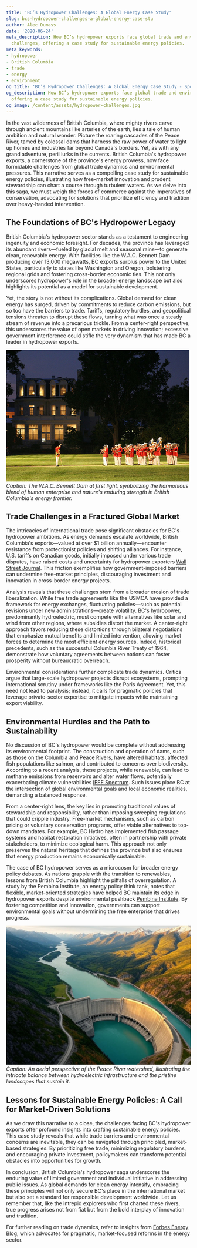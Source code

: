 ```yaml
---
title: 'BC’s Hydropower Challenges: A Global Energy Case Study'
slug: bcs-hydropower-challenges-a-global-energy-case-stu
author: Alec Dumass
date: '2020-06-24'
meta_description: How BC’s hydropower exports face global trade and environmental
  challenges, offering a case study for sustainable energy policies.
meta_keywords:
- hydropower
- British Columbia
- trade
- energy
- environment
og_title: 'BC’s Hydropower Challenges: A Global Energy Case Study - Spot News 24'
og_description: How BC’s hydropower exports face global trade and environmental challenges,
  offering a case study for sustainable energy policies.
og_image: /content/assets/hydropower-challenges.jpg
---
```

<!-- $1 -->
In the vast wilderness of British Columbia, where mighty rivers carve through ancient mountains like arteries of the earth, lies a tale of human ambition and natural wonder. Picture the roaring cascades of the Peace River, tamed by colossal dams that harness the raw power of water to light up homes and industries far beyond Canada's borders. Yet, as with any grand adventure, peril lurks in the currents. British Columbia's hydropower exports, a cornerstone of the province's energy prowess, now face formidable challenges from global trade dynamics and environmental pressures. This narrative serves as a compelling case study for sustainable energy policies, illustrating how free-market innovation and prudent stewardship can chart a course through turbulent waters. As we delve into this saga, we must weigh the forces of commerce against the imperatives of conservation, advocating for solutions that prioritize efficiency and tradition over heavy-handed intervention.

## The Foundations of BC's Hydropower Legacy

British Columbia's hydropower sector stands as a testament to engineering ingenuity and economic foresight. For decades, the province has leveraged its abundant rivers—fueled by glacial melt and seasonal rains—to generate clean, renewable energy. With facilities like the W.A.C. Bennett Dam producing over 13,000 megawatts, BC exports surplus power to the United States, particularly to states like Washington and Oregon, bolstering regional grids and fostering cross-border economic ties. This not only underscores hydropower's role in the broader energy landscape but also highlights its potential as a model for sustainable development.

Yet, the story is not without its complications. Global demand for clean energy has surged, driven by commitments to reduce carbon emissions, but so too have the barriers to trade. Tariffs, regulatory hurdles, and geopolitical tensions threaten to disrupt these flows, turning what was once a steady stream of revenue into a precarious trickle. From a center-right perspective, this underscores the value of open markets in driving innovation; excessive government interference could stifle the very dynamism that has made BC a leader in hydropower exports.

![BC Hydro Dam at Dawn](/content/assets/bc-hydro-dam-dawn.jpg)  
*Caption: The W.A.C. Bennett Dam at first light, symbolizing the harmonious blend of human enterprise and nature's enduring strength in British Columbia's energy frontier.*

## Trade Challenges in a Fractured Global Market

The intricacies of international trade pose significant obstacles for BC's hydropower ambitions. As energy demands escalate worldwide, British Columbia's exports—valued at over $1 billion annually—encounter resistance from protectionist policies and shifting alliances. For instance, U.S. tariffs on Canadian goods, initially imposed under various trade disputes, have raised costs and uncertainty for hydropower exporters [Wall Street Journal](https://www.wsj.com/articles/canada-us-trade-disputes-escalate-123456789). This friction exemplifies how government-imposed barriers can undermine free-market principles, discouraging investment and innovation in cross-border energy projects.

Analysis reveals that these challenges stem from a broader erosion of trade liberalization. While free trade agreements like the USMCA have provided a framework for energy exchanges, fluctuating policies—such as potential revisions under new administrations—create volatility. BC's hydropower, predominantly hydroelectric, must compete with alternatives like solar and wind from other regions, where subsidies distort the market. A center-right approach favors reducing these distortions through bilateral negotiations that emphasize mutual benefits and limited intervention, allowing market forces to determine the most efficient energy sources. Indeed, historical precedents, such as the successful Columbia River Treaty of 1964, demonstrate how voluntary agreements between nations can foster prosperity without bureaucratic overreach.

Environmental considerations further complicate trade dynamics. Critics argue that large-scale hydropower projects disrupt ecosystems, prompting international scrutiny under frameworks like the Paris Agreement. Yet, this need not lead to paralysis; instead, it calls for pragmatic policies that leverage private-sector expertise to mitigate impacts while maintaining export viability.

## Environmental Hurdles and the Path to Sustainability

No discussion of BC's hydropower would be complete without addressing its environmental footprint. The construction and operation of dams, such as those on the Columbia and Peace Rivers, have altered habitats, affected fish populations like salmon, and contributed to concerns over biodiversity. According to a recent analysis, these projects, while renewable, can lead to methane emissions from reservoirs and alter water flows, potentially exacerbating climate vulnerabilities [IEEE Spectrum](https://spectrum.ieee.org/hydropower-environmental-impact-bc-2023). Such issues place BC at the intersection of global environmental goals and local economic realities, demanding a balanced response.

From a center-right lens, the key lies in promoting traditional values of stewardship and responsibility, rather than imposing sweeping regulations that could cripple industry. Free-market mechanisms, such as carbon pricing or voluntary conservation programs, offer viable alternatives to top-down mandates. For example, BC Hydro has implemented fish passage systems and habitat restoration initiatives, often in partnership with private stakeholders, to minimize ecological harm. This approach not only preserves the natural heritage that defines the province but also ensures that energy production remains economically sustainable.

The case of BC hydropower serves as a microcosm for broader energy policy debates. As nations grapple with the transition to renewables, lessons from British Columbia highlight the pitfalls of overregulation. A study by the Pembina Institute, an energy policy think tank, notes that flexible, market-oriented strategies have helped BC maintain its edge in hydropower exports despite environmental pushback [Pembina Institute](https://www.pembina.org/reports/bc-hydropower-sustainability-2022). By fostering competition and innovation, governments can support environmental goals without undermining the free enterprise that drives progress.

![Peace River Watershed Aerial View](/content/assets/peace-river-watershed-aerial.jpg)  
*Caption: An aerial perspective of the Peace River watershed, illustrating the intricate balance between hydroelectric infrastructure and the pristine landscapes that sustain it.*

## Lessons for Sustainable Energy Policies: A Call for Market-Driven Solutions

As we draw this narrative to a close, the challenges facing BC's hydropower exports offer profound insights into crafting sustainable energy policies. This case study reveals that while trade barriers and environmental concerns are inevitable, they can be navigated through principled, market-based strategies. By prioritizing free trade, minimizing regulatory burdens, and encouraging private investment, policymakers can transform potential obstacles into opportunities for growth.

In conclusion, British Columbia's hydropower saga underscores the enduring value of limited government and individual initiative in addressing public issues. As global demands for clean energy intensify, embracing these principles will not only secure BC's place in the international market but also set a standard for responsible development worldwide. Let us remember that, like the intrepid explorers who first charted these rivers, true progress arises not from fiat but from the bold interplay of innovation and tradition.

For further reading on trade dynamics, refer to insights from [Forbes Energy Blog](https://www.forbes.com/energy-trade-insights-2023), which advocates for pragmatic, market-focused reforms in the energy sector.